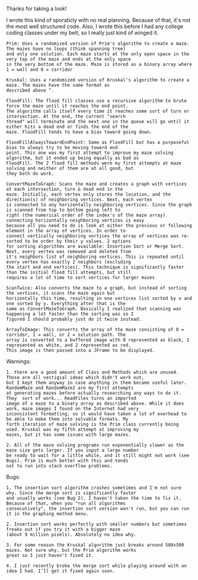 Thanks for taking a look!

I wrote this kind of sporaticly with no real planning. Because of that, it's not the most well structured code. Also, I wrote
this before I had any college coding classes under my belt, so I really just kind of winged it. 

	Prim: Uses a randomized version of Prim's algorithm to create a maze. The mazes have no loops (think spanning tree)
	and only one solution. Each maze starts at the only open space in the very top of the maze and ends at the only space
	in the very bottom of the maze. Maze is stored as a binary array where 1 = wall and 0 = corridor
	
	Kruskal: Uses a randomized version of Kruskal's algorithm to create a maze. The mazes have the same format as
	described above ^.

	FloodFill: The flood fill classes use a recursive algorithm to brute force the maze until it reaches the end point.
	The algorithm calls itself every time it reaches some sort of turn or intersection. At the end, the current "search 
	thread" will terminate and the next one in the queue will go until it either hits a dead end or finds the end of the 
	maze. FloodFill tends to have a bias toward going down.

	FloodFillAlwaysTowardEndPoint: Same as FloodFill but has a purposeful bias to always try to be moving toward end 
	point. This one was my first attempt to improve my maze solving algorithm, but it ended up being equally as bad as 
	FloodFill. The 2 flood fill methods were my first attempts at maze solving and neither of them are at all good, but 
	they both do work.

	ConvertMazeToGraph: Scans the maze and creates a graph with vertices at each intersection, turn & dead end in the 
	maze. Initially, each vertex only stores the location, and the direction(s) of neighboring vertices. Next, each vertex 
	is connected to any horizontally neighboring vertices. Since the graph is scanned from top to bottom going left to 
	right (the numerical order of the index's of the maze array) connecting horizontally neighboring vertices is easy 
	because all you need to do is look at either the previous or following element in the array of vertices. In order to 
	connect vertically neighboring vertices the array of vertices was re-sorted to be order by their y values. 2 options 
	for sorting algorithms are available: Insertion Sort or Merge Sort. Next, every vertex was removed and deleted from 
	it's neighbors list of neighboring vertices. This is repeated until every vertex has exactly 2 neighbors (excluding 
	the start and end vertices). This technique is significantly faster than the initial flood fill attempts, but still 
	requires a lot of time to sort vertices for larger mazes

	ScanTwice: Also converts the maze to a graph, but instead of sorting the vertices, it scans the maze again but 
	horizontally this time, resulting in one vertices list sorted by x and one sorted by y. Everything after that is the 
	same as ConvertMazeToGraph. Basically I realized that scanning was happening a lot faster than the sorting was so I 
	figured I should probably just do it twice instead.

	ArrayToImage: This converts the array of the maze consisting of 0 = corridor, 1 = wall, or 2 = solution path. The 
	array is converted to a buffered image with 0 represented as black, 1 represented as white, and 2 represented as red. 
	This image is then passed into a JFrame to be displayed.

Warnings: 

	1. there are a good amount of Class and Methods which are unused. Those are all vestigial ideas which didn't work out, 
	but I kept them anyway in case anything in them became useful later. RandomMaze and RandomMaze2 are my first attempts 
	at generating mazes before actually researching any ways to do it. They  sort of work... ReadFiles turns an imported 
	image of a maze to a binary array as described above. While it does work, maze images I found on the Internet had very 
	inconsistent formatting, so it would have taken a lot of overhead to be able to make them into solvable formats. My 
	forth iteration of maze solving is the Prim class currently being used. Kruskal was my fifth attempt at improving my 
	mazes, but it has some issues with large mazes.
		
	2. All of the maze solving programs run exponentially slower as the maze size gets larger. If you input a large number 
	be ready to wait for a little while, and it still might not work (see Bugs). Prim is much better with this and tends 
	not to run into stack overflow problems. 
 
Bugs: 

	1. The insertion sort algorithm crashes sometimes and I'm not sure why. Since the merge sort is significantly faster 
	and usually works (see Bug 2), I haven't taken the time to fix it. Because of that, when you "run all algorithms 
	consecutively", the insertion sort version won't run, but you can run it in the graphing method menu.

	2. Insertion sort works perfectly with smaller numbers but sometimes freaks out if you try it with a bigger maze 
	(about 9 million pixels). Absolutely no idea why.

	3. For some reason the Kruskal algorithm just breaks around 500x500 mazes. Not sure why, but the Prim algorithm works 
	great so I just haven't fixed it.

	4. I just recently broke the merge sort while playing around with an idea I had. I’ll get it fixed again soon.
